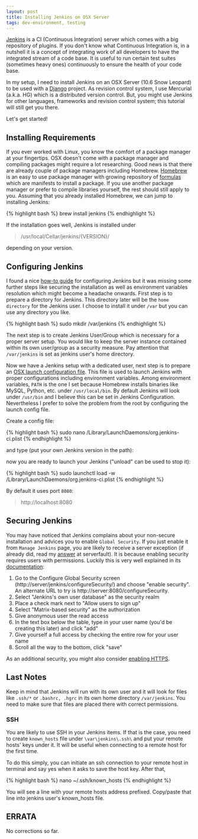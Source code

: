 ```yaml
---
layout: post
title: Installing Jenkins on OSX Server
tags: dev-environment, testing
---
```

[Jenkins](http://jenkins-ci.org "Jenkins Official Website") is a CI (Continuous Integration) server which comes with a big repository of plugins. If you don't know what Continuous Integration is, in a nutshell it is a concept of integrating work of all developers to have the integrated stream of a code base. It is useful to run certain test suites (sometimes heavy ones) continuously to ensure the health of your code base.

In my setup, I need to install Jenkins on an OSX Server (10.6 Snow Leopard) to be used with a [Django](https://www.djangoproject.com "Django Official Website") project. As revision control system, I use Mercurial (a.k.a. HG) which is a distributed version control. But, you might use Jenkins for other languages, frameworks and revision control system; this tutorial will still get you there.

Let's get started!

## Installing Requirements ##
If you ever worked with Linux, you know the comfort of a package manager at your fingertips. OSX doesn't come with a package manager and compiling packages might require a lot researching. Good news is that there are already couple of package managers including Homebrew. [Homebrew](http://brew.sh "Homebrew Official Website") is an easy to use package manager with growing repository of [formulas](https://github.com/Homebrew/homebrew/tree/master/Library/Formula) which are manifests to install a package. If you use another package manager or prefer to compile libraries yourself, the rest should still apply to you. Assuming that you already installed Homebrew, we can jump to installing Jenkins:

{% highlight bash %}
brew install jenkins
{% endhighlight %}

If the installation goes well, Jenkins is installed under 

>/usr/local/Cellar/jenkins/{VERSION}/

depending on your version.

## Configuring Jenkins ##
I found a nice [how-to guide](http://shashikantjagtap.net/adventures-with-jenkins-macosx-linux/) for configuring Jenkins but it was missing some further steps like securing the installation as well as environment variables resolution which might become a headache onwards. First step is to prepare a directory for Jenkins. This directory later will be the `home directory`
for the Jenkins user. I choose to install it under `/var` but you can use any directory you like.

{% highlight bash %}
sudo mkdir /var/jenkins
{% endhighlight %}

The next step is to create Jenkins User/Group which is necessary for a proper server setup. You would like to keep the server instance contained within its own user/group as a security measure. Pay attention that `/var/jenkins` is set as jenkins user's home directory.

<script src="https://gist.github.com/amertkara/fc77e722cc12bc81d432.js?file=create_user.sh"></script>


Now we have a Jenkins setup with a dedicated user, next step is to prepare an [OSX launch configuration file](https://developer.apple.com/library/mac/documentation/Darwin/Reference/ManPages/man5/launchd.plist.5.html). This file is used to launch Jenkins with proper configurations including environment variables. Among environment variables, `PATH` is the one I set because Homebrew installs binaries like MySQL, Python, etc. under `/usr/local/bin`. By default Jenkins will look under `/usr/bin` and I believe this can be set in Jenkins Configuration. Nevertheless I prefer to solve the problem from the root by configuring the launch config file.

Create a config file:

{% highlight bash %}
sudo nano /Library/LaunchDaemons/org.jenkins-ci.plist
{% endhighlight %}

and type (put your own Jenkins version in the path):

<script src="https://gist.github.com/amertkara/fc77e722cc12bc81d432.js?file=org.jenkins-ci.plist"></script>

now you are ready to launch your Jenkins ("unload" can be used to stop it):

{% highlight bash %}
sudo launchctl load -w /Library/LaunchDaemons/org.jenkins-ci.plist
{% endhighlight %}

By default it uses port `8080`:

> http://localhost:8080


## Securing Jenkins ##
You may have noticed that Jenkins complains about your non-secure installation and advices you to enable `Global Security`. If you just enable it from `Manage Jenkins` page, you are likely to receive a server exception (if already did, read my [answer](http://serverfault.com/a/603926/149369) at serverfault). It is because enabling security requires users with permissions. Luckily this is very well explained in its [documentation](https://wiki.jenkins-ci.org/display/JENKINS/Standard+Security+Setup):

1. Go to the Configure Global Security screen (http://server/jenkins/configureSecurity/) and choose "enable security". An alternate URL to try is http://server:8080/configureSecurity.
2. Select "Jenkins's own user database" as the security realm
3. Place a check mark next to "Allow users to sign up"
4. Select "Matrix-based security" as the authorization
5. Give anonymous user the read access
6. In the text box below the table, type in your user name (you'd be creating this later) and click "add"
7. Give yourself a full access by checking the entire row for your user name
8. Scroll all the way to the bottom, click "save"

As an additional security, you might also consider [enabling HTTPS](https://wiki.jenkins-ci.org/display/JENKINS/Starting+and+Accessing+Jenkins).

## Last Notes ##
Keep in mind that Jenkins will run with its own user and it will look for files like `.ssh/*` or `.bashrc, .hgrc` in its own home directory `/var/jenkins`. You need to make sure that files are placed there with correct permissions.

### SSH ###
You are likely to use SSH in your Jenkins items. If that is the case, you need to create `known_hosts` file under `\var\jenkins\.ssh\` and put your remote hosts' keys under it. It will be useful when connecting to a remote host for the first time.

To do this simply, you can initiate an ssh connection to your remote host in terminal and say yes when it asks to save the host key. After that, 

{% highlight bash %}
nano ~/.ssh/known_hosts
{% endhighlight %}

You will see a line with your remote hosts address prefixed. Copy/paste that line into jenkins user's known_hosts file.

## ERRATA ##
No corrections so far.